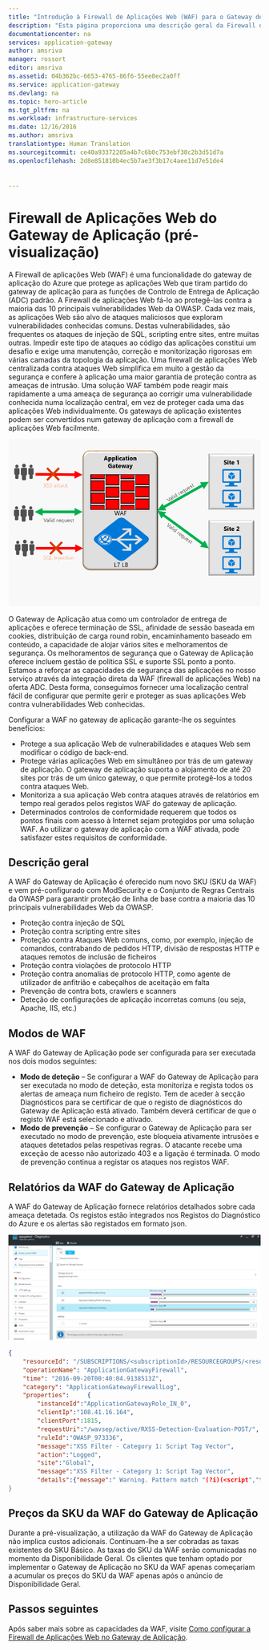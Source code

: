 ```yaml
---
title: "Introdução à Firewall de Aplicações Web (WAF) para o Gateway de Aplicação | Microsoft Docs"
description: "Esta página proporciona uma descrição geral da Firewall de Aplicações Web (WAF) para o Gateway de Aplicação "
documentationcenter: na
services: application-gateway
author: amsriva
manager: rossort
editor: amsriva
ms.assetid: 04b362bc-6653-4765-86f6-55ee8ec2a0ff
ms.service: application-gateway
ms.devlang: na
ms.topic: hero-article
ms.tgt_pltfrm: na
ms.workload: infrastructure-services
ms.date: 12/16/2016
ms.author: amsriva
translationtype: Human Translation
ms.sourcegitcommit: ce40a93372205a4b7c6b0c753ebf30c2b3d51d7a
ms.openlocfilehash: 2d8e851810b4ec5b7ae3f3b17c4aee11d7e51de4


---
```


# <a name="application-gateway-web-application-firewall-preview"></a>Firewall de Aplicações Web do Gateway de Aplicação (pré-visualização)

A Firewall de aplicações Web (WAF) é uma funcionalidade do gateway de aplicação do Azure que protege as aplicações Web que tiram partido do gateway de aplicação para as funções de Controlo de Entrega de Aplicação (ADC) padrão. A Firewall de aplicações Web fá-lo ao protegê-las contra a maioria das 10 principais vulnerabilidades Web da OWASP. Cada vez mais, as aplicações Web são alvo de ataques maliciosos que exploram vulnerabilidades conhecidas comuns. Destas vulnerabilidades, são frequentes os ataques de injeção de SQL, scripting entre sites, entre muitas outras. Impedir este tipo de ataques ao código das aplicações constitui um desafio e exige uma manutenção, correção e monitorização rigorosas em várias camadas da topologia da aplicação. Uma firewall de aplicações Web centralizada contra ataques Web simplifica em muito a gestão da segurança e confere à aplicação uma maior garantia de proteção contra as ameaças de intrusão. Uma solução WAF também pode reagir mais rapidamente a uma ameaça de segurança ao corrigir uma vulnerabilidade conhecida numa localização central, em vez de proteger cada uma das aplicações Web individualmente. Os gateways de aplicação existentes podem ser convertidos num gateway de aplicação com a firewall de aplicações Web facilmente.

![imageURLroute](./media/application-gateway-webapplicationfirewall-overview/WAF1.png)

O Gateway de Aplicação atua como um controlador de entrega de aplicações e oferece terminação de SSL, afinidade de sessão baseada em cookies, distribuição de carga round robin, encaminhamento baseado em conteúdo, a capacidade de alojar vários sites e melhoramentos de segurança. Os melhoramentos de segurança que o Gateway de Aplicação oferece incluem gestão de política SSL e suporte SSL ponto a ponto. Estamos a reforçar as capacidades de segurança das aplicações no nosso serviço através da integração direta da WAF (firewall de aplicações Web) na oferta ADC. Desta forma, conseguimos fornecer uma localização central fácil de configurar que permite gerir e proteger as suas aplicações Web contra vulnerabilidades Web conhecidas.

Configurar a WAF no gateway de aplicação garante-lhe os seguintes benefícios:

* Protege a sua aplicação Web de vulnerabilidades e ataques Web sem modificar o código de back-end.
* Protege várias aplicações Web em simultâneo por trás de um gateway de aplicação. O gateway de aplicação suporta o alojamento de até 20 sites por trás de um único gateway, o que permite protegê-los a todos contra ataques Web.
* Monitoriza a sua aplicação Web contra ataques através de relatórios em tempo real gerados pelos registos WAF do gateway de aplicação.
* Determinados controlos de conformidade requerem que todos os pontos finais com acesso à Internet sejam protegidos por uma solução WAF. Ao utilizar o gateway de aplicação com a WAF ativada, pode satisfazer estes requisitos de conformidade.

## <a name="overview"></a>Descrição geral

A WAF do Gateway de Aplicação é oferecido num novo SKU (SKU da WAF) e vem pré-configurado com ModSecurity e o Conjunto de Regras Centrais da OWASP para garantir proteção de linha de base contra a maioria das 10 principais vulnerabilidades Web da OWASP.

* Proteção contra injeção de SQL
* Proteção contra scripting entre sites
* Proteção contra Ataques Web comuns, como, por exemplo, injeção de comandos, contrabando de pedidos HTTP, divisão de respostas HTTP e ataques remotos de inclusão de ficheiros
* Proteção contra violações de protocolo HTTP
* Proteção contra anomalias de protocolo HTTP, como agente de utilizador de anfitrião e cabeçalhos de aceitação em falta
* Prevenção de contra bots, crawlers e scanners
* Deteção de configurações de aplicação incorretas comuns (ou seja, Apache, IIS, etc.)

## <a name="waf-modes"></a>Modos de WAF

A WAF do Gateway de Aplicação pode ser configurada para ser executada nos dois modos seguintes:

* **Modo de deteção** – Se configurar a WAF do Gateway de Aplicação para ser executada no modo de deteção, esta monitoriza e regista todos os alertas de ameaça num ficheiro de registo. Tem de aceder à secção Diagnósticos para se certificar de que o registo de diagnósticos do Gateway de Aplicação está ativado. Também deverá certificar de que o registo WAF está selecionado e ativado.
* **Modo de prevenção** – Se configurar o Gateway de Aplicação para ser executado no modo de prevenção, este bloqueia ativamente intrusões e ataques detetados pelas respetivas regras. O atacante recebe uma exceção de acesso não autorizado 403 e a ligação é terminada. O modo de prevenção continua a registar os ataques nos registos WAF.

## <a name="application-gateway-waf-reports"></a>Relatórios da WAF do Gateway de Aplicação

A WAF do Gateway de Aplicação fornece relatórios detalhados sobre cada ameaça detetada. Os registos estão integrados nos Registos do Diagnóstico do Azure e os alertas são registados em formato json.

![imageURLroute](./media/application-gateway-webapplicationfirewall-overview/waf2.png)

```json
{
    "resourceId": "/SUBSCRIPTIONS/<subscriptionId>/RESOURCEGROUPS/<resourceGroupName>/PROVIDERS/MICROSOFT.NETWORK/APPLICATIONGATEWAYS/<applicationGatewayName>",
    "operationName": "ApplicationGatewayFirewall",
    "time": "2016-09-20T00:40:04.9138513Z",
    "category": "ApplicationGatewayFirewallLog",
    "properties":     {
        "instanceId":"ApplicationGatewayRole_IN_0",
        "clientIp":"108.41.16.164",
        "clientPort":1815,
        "requestUri":"/wavsep/active/RXSS-Detection-Evaluation-POST/",
        "ruleId":"OWASP_973336",
        "message":"XSS Filter - Category 1: Script Tag Vector",
        "action":"Logged",
        "site":"Global",
        "message":"XSS Filter - Category 1: Script Tag Vector",
        "details":{"message":" Warning. Pattern match "(?i)(<script","file":"/owasp_crs/base_rules/modsecurity_crs_41_xss_attacks.conf","line":"14"}}
}
```

## <a name="application-gateway-waf-sku-pricing"></a>Preços da SKU da WAF do Gateway de Aplicação

Durante a pré-visualização, a utilização da WAF do Gateway de Aplicação não implica custos adicionais. Continuam-lhe a ser cobradas as taxas existentes do SKU Básico. As taxas do SKU da WAF serão comunicadas no momento da Disponibilidade Geral. Os clientes que tenham optado por implementar o Gateway de Aplicação no SKU da WAF apenas começariam a acumular os preços do SKU da WAF apenas após o anúncio de Disponibilidade Geral.

## <a name="next-steps"></a>Passos seguintes

Após saber mais sobre as capacidades da WAF, visite [Como configurar a Firewall de Aplicações Web no Gateway de Aplicação](application-gateway-web-application-firewall-portal.md).




<!--HONumber=Dec16_HO3-->


